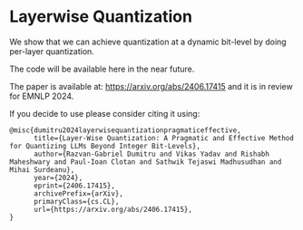 # Layerwise Quantization
We show that we can achieve quantization at a dynamic bit-level by doing per-layer quantization.

The code will be available here in the near future.

The paper is available at: https://arxiv.org/abs/2406.17415 and it is in review for EMNLP 2024.

If you decide to use please consider citing it using:

```
@misc{dumitru2024layerwisequantizationpragmaticeffective,
      title={Layer-Wise Quantization: A Pragmatic and Effective Method for Quantizing LLMs Beyond Integer Bit-Levels}, 
      author={Razvan-Gabriel Dumitru and Vikas Yadav and Rishabh Maheshwary and Paul-Ioan Clotan and Sathwik Tejaswi Madhusudhan and Mihai Surdeanu},
      year={2024},
      eprint={2406.17415},
      archivePrefix={arXiv},
      primaryClass={cs.CL},
      url={https://arxiv.org/abs/2406.17415}, 
}
```
